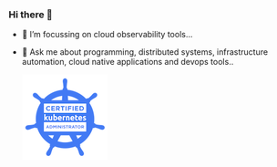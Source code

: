 ### Hi there 👋

<!--
**slashpai/slashpai** is a ✨ _special_ ✨ repository because its `README.md` (this file) appears on your GitHub profile.

Here are some ideas to get you started:

-->

- 🌱 I’m focussing on cloud observability tools...
- 💬 Ask me about programming, distributed systems, infrastructure automation, cloud native applications and devops tools..

  ![CKA](img/cka-certified-kubernetes-administrator.png)
